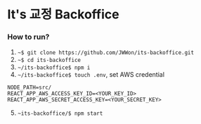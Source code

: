# It's 교정 Backoffice

### How to run?

1. `~$ git clone https://github.com/JWWon/its-backoffice.git`
2. `~$ cd its-backoffice`
3. `~/its-backoffice$ npm i`
4. `~/its-backoffice$ touch .env`, set AWS credential

```
NODE_PATH=src/
REACT_APP_AWS_ACCESS_KEY_ID=<YOUR_KEY_ID>
REACT_APP_AWS_SECRET_ACCESS_KEY=<YOUR_SECRET_KEY>
```

5. `~its-backoffice/$ npm start`
